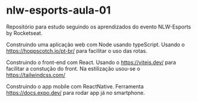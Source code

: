 # nlw-esports-aula-01
Repositório para estudo seguindo os aprendizados do evento NLW-Esports by Rocketseat.

Construindo uma aplicação web com Node usando typeScript. Usando o https://hoppscotch.io/pt-br/ para facilitar o uso das rotas.

Construindo o front-end com React. Usando o https://vitejs.dev/ para facilitar a constução do front. Na estilização usou-se o https://tailwindcss.com/

Construindo o app mobile com ReactNative. Ferramenta https://docs.expo.dev/ para rodar app já no smartphone. 
